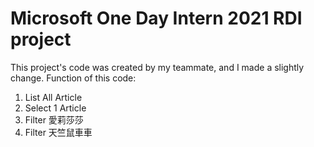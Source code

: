 # Microsoft One Day Intern 2021 RDI project
This project's code was created by my teammate, and I made a slightly change.
Function of this code:
1. List All Article
2. Select 1 Article
3. Filter 愛莉莎莎
4. Filter 天竺鼠車車
